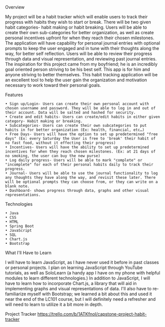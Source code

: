 Overview

My project will be a habit tracker which will enable users to track their progress with habits they wish to start or break. There will be two given habit categories- habit making or habit breaking. Users will be able to create their own sub-categories for better organization, as well as create personal incentives upfront for when they reach their chosen milestones. The application will have capability for personal journal entries with optional prompts to keep the user engaged and in tune with their thoughts along the way, for better self reflection. Users will be able to review their progress through data and visual representation, and reviewing past journal entries.
The inspiration for this project came from my boyfriend; he is an incredibly goal oriented person striving to be his best self. This app is for him and anyone striving to better themselves. This habit tracking application will be an excellent tool to help the user gain the organization and motivation necessary to work toward their personal goals.


Features

	• Sign up/Login- Users can create their own personal account with chosen username and password. They will be able to log in and out of their account. Data will be salted and hashed for security.
	• Create and edit habits- Users can create/edit habits in either given category- Habit making or breaking. 
	• Subcategories- Users can create their own subcategories to put habits in for better organization (Ex: health, financial, etc…)
	• Free Days- Users will have the option to set up predetermined "free days" (Ex: every Saturday the User is free to 'break' their habit of no fast food, without it effecting their progress)
	• Incentives- Users will have the ability to set up predetermined incentives for when they reach chosen milestones. (Ex: at 21 days of no smoking, the user can buy the new purse)
	• Log daily progress- Users will be able to mark "complete" or "incomplete" for each of their personal habits daily to track their progress.
	• Journal- Users will be able to use the journal functionality to log any thoughts they have along the way, and revisit these later. There will be optional prompts they can choose from, or they can write on a blank note.
	• Dashboard- shows progress through data, graphs and other visual representations.


Technologies

	• Java
	• CSS
	• HTML
	• Spring Boot
	• JavaScript
	• SQL
	• Chart.js
	• Bootstrap

What I'll Have to Learn

I will have to learn JavaScript, as I have never used it before in past classes or personal projects. I plan on learning JavaScript through YouTube tutorials, as well as SoloLearn (a handy app I have on my phone with helpful modules to learn different technologies.) In addition to JavaScript, I will have to learn how to incorporate Chart.js, a library that will aid in implementing graphs and visual representations of data.
I'll also have to re-familiarize myself with Bootstrap; we learned a bit about this and used it near the end of the LC101 course, but I will definitely need a refresher and will need to learn to utilize it a bit more in depth. 


Project Tracker
https://trello.com/b/1ATKfnol/capstone-project-habit-tracker
